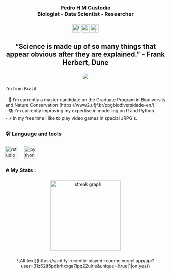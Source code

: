 <h3 align="center">Pedro H M Custodio<br>Biologist - Data Scientist - Researcher</h3>

###

<div align="center">
  <a href="https://www.linkedin.com/in/pedro-menini/" target="_blank">
    <img src="https://img.shields.io/static/v1?message=LinkedIn&logo=linkedin&label=&color=0077B5&logoColor=white&labelColor=&style=for-the-badge" height="25" alt="linkedin logo"  />
  </a>
  <a href="https://www.youtube.com/channel/UC3NbcWdfSXmVkWyB8DxIKKA" target="_blank">
    <img src="https://img.shields.io/static/v1?message=Youtube&logo=youtube&label=&color=FF0000&logoColor=white&labelColor=&style=for-the-badge" height="25" alt="youtube logo"  />
  </a>
  <a href="https://wa.me/5532991668831" target="_blank">
    <img src="https://img.shields.io/static/v1?message=Whatsapp&logo=whatsapp&label=&color=25D366&logoColor=white&labelColor=&style=for-the-badge" height="25" alt="whatsapp logo"  />
  </a>
</div>

###

<h2 align="center">“Science is made up of so many things that appear obvious after they are explained.” - Frank Herbert, Dune</h2>

###

<div align="center">
  <img src="https://visitor-badge.laobi.icu/badge?page_id=Panini210.Panini210&"  />
</div>

###

<p align="left">I'm from Brazil<br><br>- 🔭 I’m currently a master candidate on the Graduate Program in Biodiversity and Nature Conservation (https://www2.ufjf.br/ppgbiodiversidade-en/)<br>- 📚 I'm currently improving my expertise in modelling on R and Python.<br>- ⚡ In my free time I like to play video games in special JRPG's.</p>

###

<h3 align="left">🛠 Language and tools</h3>

###

<div align="left">
  <img src="https://cdn.jsdelivr.net/gh/devicons/devicon/icons/rstudio/rstudio-original.svg" height="40" alt="rstudio logo"  />
  <img width="12" />
  <img src="https://cdn.jsdelivr.net/gh/devicons/devicon/icons/python/python-original.svg" height="40" alt="python logo"  />
</div>

###

<h3 align="left">🔥   My Stats :</h3>

###

<div align="center">
  <img src="https://streak-stats.demolab.com?user=Panini210&locale=en&mode=daily&theme=dark&hide_border=false&border_radius=5&order=3" height="220" alt="streak graph"  />
</div>

###
<div align="center">
 ![Alt text](https://spotify-recently-played-readme.vercel.app/api?user=31z62jf5pdkrhxxga7ipq22ulrie&unique={true|1|on|yes})

###
